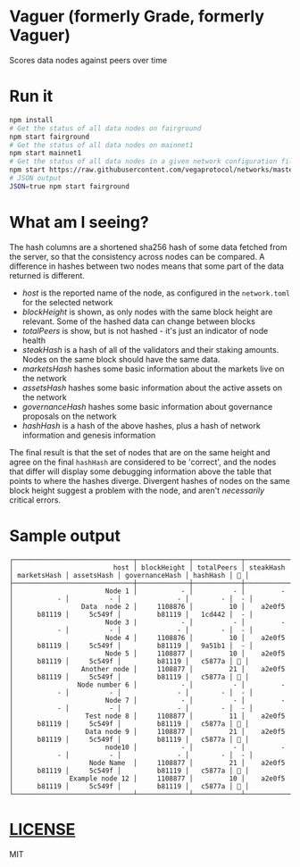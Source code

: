 # Vaguer (formerly Grade, formerly Vaguer)

Scores data nodes against peers over time 

# Run it
```bash
npm install
# Get the status of all data nodes on fairground
npm start fairground
# Get the status of all data nodes on mainnet1
npm start mainnet1
# Get the status of all data nodes in a given network configuration file
npm start https://raw.githubusercontent.com/vegaprotocol/networks/master/fairground/fairground.toml
# JSON output
JSON=true npm start fairground
```

# What am I seeing?
The hash columns are a shortened sha256 hash of some data fetched from the server, so that the consistency across nodes can be compared. A difference in hashes between two nodes means that some part of the data returned is different.

* *host* is the reported name of the node, as configured in the `network.toml` for the selected network
* *blockHeight* is shown, as only nodes with the same block height are relevant. Some of the hashed data can change between blocks
* *totalPeers*  is show, but is not hashed - it's just an indicator of node health
* *steakHash* is a hash of all of the validators and their staking amounts. Nodes on the same block should have the same data.
* *marketsHash* hashes some basic information about the markets live on the network
* *assetsHash* hashes some basic information about the active assets on the network
* *governanceHash* hashes some basic information about governance proposals on the network
* *hashHash* is a hash of the above hashes, plus a hash of network information and genesis information

The final result is that the set of nodes that are on the same height and agree on the final `hashHash` are considered to be 'correct', and the nodes that differ will
display some debugging information above the table that points to where the hashes diverge. Divergent hashes of nodes on the same block height suggest a problem with the
node, and aren't _necessarily_ critical errors.

# Sample output
```
┌──────────────────────────────┬─────────────┬────────────┬───────────┬─────────────┬────────────┬────────────────┬──────────┬────┐
│                         host │ blockHeight │ totalPeers │ steakHash │ marketsHash │ assetsHash │ governanceHash │ hashHash │ 🧙 │
├──────────────────────────────┼─────────────┼────────────┼───────────┼─────────────┼────────────┼────────────────┼──────────┼────┤
│                       Node 1 │           - │          - │         - │           - │          - │              - │        - │  - │
│                 Data  node 2 │     1108876 │         10 │    a2e0f5 │      b81119 │     5c549f │         b81119 │   1cd442 │  - │
│                       Node 3 |           - │          - │         - │           - │          - │              - │        - │  - │
│                       Node 4 │     1108876 │         10 │    a2e0f5 │      b81119 │     5c549f │         b81119 │   9a51b1 │  - │
│                       Node 5 │     1108877 │         10 │    a2e0f5 │      b81119 │     5c549f │         b81119 │   c5877a │ 🧙 │
│                 Another node │     1108877 │         21 │    a2e0f5 │      b81119 │     5c549f │         b81119 │   c5877a │ 🧙 │
│                Node number 6 │           - │          - │         - │           - │          - │              - │        - │  - │
│                       Node 7 │           - │          - │         - │           - │          - │              - │        - │  - │
│                  Test node 8 │     1108877 │         11 │    a2e0f5 │      b81119 │     5c549f │         b81119 │   c5877a │ 🧙 │
│                  Data node 9 │     1108877 │         21 │    a2e0f5 │      b81119 │     5c549f │         b81119 │   c5877a │ 🧙 │
│                       node10 │           - │          - │         - │           - │          - │              - │        - │  - │
│                   Node Name  │     1108877 │         21 │    a2e0f5 │      b81119 │     5c549f │         b81119 │   c5877a │ 🧙 │
│              Example node 12 │     1108877 │         10 │    a2e0f5 │      b81119 │     5c549f │         b81119 │   c5877a │ 🧙 │
└──────────────────────────────┴─────────────┴────────────┴───────────┴─────────────┴────────────┴────────────────┴──────────┴────┘
```

# [LICENSE](./LICENSE)
MIT

